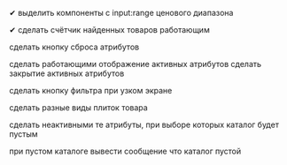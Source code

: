 ✔ выделить компоненты с input:range ценового диапазона

✔ сделать счётчик найденных товаров работающим

сделать кнопку сброса атрибутов

сделать работающими отображение активных атрибутов
сделать закрытие активных атрибутов

сделать кнопку фильтра при узком экране

сделать разные виды плиток товара

сделать неактивными те атрибуты, при выборе которых каталог будет пустым

при пустом каталоге вывести сообщение что каталог пустой

